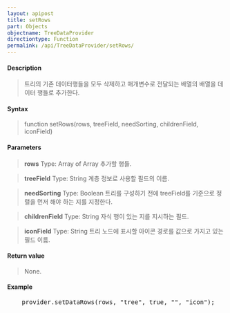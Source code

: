 ```yaml
---
layout: apipost
title: setRows
part: Objects
objectname: TreeDataProvider
directiontype: Function
permalink: /api/TreeDataProvider/setRows/
---
```



#### Description

> 트리의 기존 데이터행들을 모두 삭제하고 매개변수로 전달되는 배열의 배열을 데이터 행들로 추가한다.

#### Syntax

> function setRows(rows, treeField, needSorting, childrenField, iconField)

#### Parameters

> **rows**
> Type: Array of Array
> 추가할 행들.

> **treeField**
> Type: String
> 계층 정보로 사용할 필드의 이름.

> **needSorting**
> Type: Boolean
> 트리를 구성하기 전에 treeField를 기준으로 정렬을 먼저 해야 하는 지를 지정한다.

> **childrenField**
> Type: String
> 자식 행이 있는 지를 지시하는 필드.

> **iconField**
> Type: String
> 트리 노드에 표시할 아이콘 경로를 값으로 가지고 있는 필드 이름.

#### Return value

> None.

#### Example

<pre class="prettyprint">
    provider.setDataRows(rows, "tree", true, "", "icon");
</pre>

